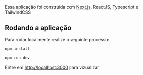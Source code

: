 Essa aplicação foi construida com [Next.js](https://nextjs.org/), ReactJS, Typescript e TailwindCSS

## Rodando a aplicação

Para rodar localmente realize o seguinte processo:

```bash
npm install
```

```bash
npm run dev
```

Entre em [http://localhost:3000](http://localhost:3000) para vizualizar



